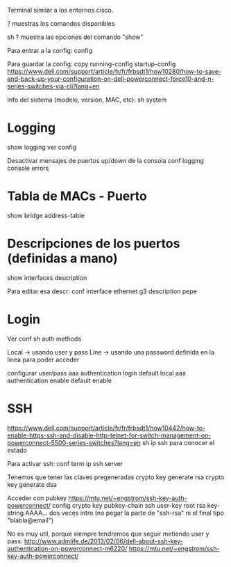 Terminal similar a los entornos cisco.

?
muestras los comandos disponibles

sh ?
muestra las opciones del comando "show"

Para entrar a la config:
config

Para guardar la config:
copy running-config startup-config
https://www.dell.com/support/article/fr/fr/frbsdt1/how10280/how-to-save-and-back-up-your-configuration-on-dell-powerconnect-force10-and-n-series-switches-via-cli?lang=en

Info del sistema (modelo, version, MAC, etc):
sh system


# Logging
show logging
  ver config

Desactivar mensajes de puertos up/down de la consola
conf
logging console errors


# Tabla de MACs - Puerto
show bridge address-table


# Descripciones de los puertos (definidas a mano)
show interfaces description

Para editar esa descr:
conf
interface ethernet g3
description pepe


# Login
Ver conf
sh auth methods

Local -> usando user y pass
Line -> usando una password definida en la linea para poder acceder

configurar user/pass
aaa authentication login default local
aaa authentication enable default enable


# SSH
https://www.dell.com/support/article/fr/fr/frbsdt1/how10442/how-to-enable-https-ssh-and-disable-http-telnet-for-switch-management-on-powerconnect-5500-series-switches?lang=en
sh ip ssh
  para conocer el estado


Para activar ssh:
conf term
ip ssh server

Tenemos que tener las claves pregeneradas
crypto key generate rsa
crypto key generate dsa


Acceder con pubkey
https://mtu.net/~engstrom/ssh-key-auth-powerconnect/
config
crypto key pubkey-chain ssh
user-key root rsa
key-string AAAA...
  dos veces intro (no pegar la parte de "ssh-rsa" ni el final tipo "blabla@email")

No es muy util, porque siempre tendremos que seguir metiendo user y pass:
http://www.admlife.de/2013/02/06/dell-about-ssh-key-authentication-on-powerconnect-m6220/
https://mtu.net/~engstrom/ssh-key-auth-powerconnect/
